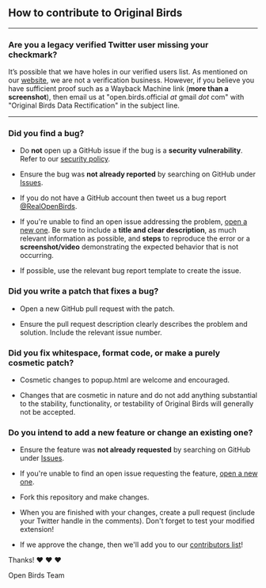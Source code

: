 ## How to contribute to Original Birds

---

### Are you a legacy verified Twitter user missing your checkmark?

It’s possible that we have holes in our verified users list. As mentioned on our [website](https://chromestone.github.io/OriginalBirds/), we are not a verification business. However, if you believe you have sufficient proof such as a Wayback Machine link (**more than a screenshot**), then email us at "open.birds.official _at_ gmail _dot_ com" with "Original Birds Data Rectification" in the subject line.

---

### Did you find a bug?

* Do **not** open up a GitHub issue if the bug is a **security vulnerability**. Refer to our [security policy](SECURITY.md).

* Ensure the bug was **not already reported** by searching on GitHub under [Issues](https://github.com/chromestone/OriginalBirds/issues).

* If you do not have a GitHub account then tweet us a bug report [@RealOpenBirds](https://twitter.com/RealOpenBirds).

* If you're unable to find an open issue addressing the problem, [open a new one](https://github.com/chromestone/OriginalBirds/issues/new/choose). Be sure to include a **title and clear description**, as much relevant information as possible, and **steps** to reproduce the error or a **screenshot/video** demonstrating the expected behavior that is not occurring.

* If possible, use the relevant bug report template to create the issue.

### Did you write a patch that fixes a bug?

* Open a new GitHub pull request with the patch.

* Ensure the pull request description clearly describes the problem and solution. Include the relevant issue number.

### Did you fix whitespace, format code, or make a purely cosmetic patch?

* Cosmetic changes to popup.html are welcome and encouraged.

* Changes that are cosmetic in nature and do not add anything substantial to the stability, functionality, or testability of Original Birds will generally not be accepted.

### Do you intend to add a new feature or change an existing one?

* Ensure the feature was **not already requested** by searching on GitHub under [Issues](https://github.com/chromestone/OriginalBirds/issues).

* If you're unable to find an open issue requesting the feature, [open a new one](https://github.com/chromestone/OriginalBirds/issues/new/choose).

* Fork this repository and make changes.

* When you are finished with your changes, create a pull request (include your Twitter handle in the comments). Don't forget to test your modified extension!

* If we approve the change, then we'll add you to our [contributors list](https://chromestone.github.io/OriginalBirds/contributors.html)!

Thanks! :heart: :heart: :heart:

Open Birds Team

